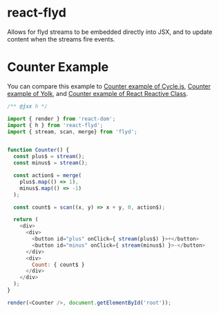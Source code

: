 react-flyd
=========================

Allows for flyd streams to be embedded directly into JSX, and to update content when the streams fire events.

# Counter Example

You can compare this example to [Counter example of Cycle.js](https://github.com/cyclejs/cycle-examples/blob/master/counter/src/main.js), [Counter example of Yolk](https://github.com/yolkjs/yolk#example), and [Counter example of React Reactive Class](https://github.com/jas-chen/react-reactive-class#counter-example).

```javascript
/** @jsx h */

import { render } from 'react-dom';
import { h } from 'react-flyd';
import { stream, scan, merge} from 'flyd';


function Counter() {
  const plus$ = stream();
  const minus$ = stream();

  const action$ = merge(
    plus$.map(() => 1),
    minus$.map(() => -1)
  );

  const count$ = scan((x, y) => x + y, 0, action$);

  return (
    <div>
      <div>
        <button id="plus" onClick={ stream(plus$) }>+</button>
        <button id="minus" onClick={ stream(minus$) }>-</button>
      </div>
      <div>
        Count: { count$ }
      </div>
    </div>
  );
}

render(<Counter />, document.getElementById('root'));
```
